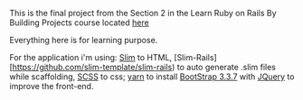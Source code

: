 This is the final project from the Section 2 in the Learn Ruby on Rails By Building Projects course located [here](https://www.eduonix.com/dashboard/Learn-Ruby-on-Rails-By-Building-Projects)

Everything here is for learning purpose.

For the application i'm using:
    [Slim](https://github.com/slim-template/slim) to HTML,
    [Slim-Rails][https://github.com/slim-template/slim-rails) to auto generate .slim files while scaffolding,
    [SCSS](https://github.com/rails/sass-rails "SCSS") to css;
    [yarn](https://github.com/yarnpkg/yarn) to install [BootStrap 3.3.7](https://getbootstrap.com/docs/3.3/getting-started/) with [JQuery](https://jquery.com/) to improve the front-end.